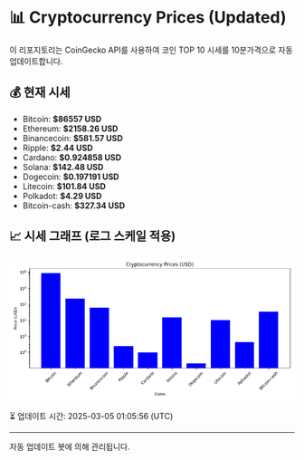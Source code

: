 
# 📊 Cryptocurrency Prices (Updated)

이 리포지토리는 CoinGecko API를 사용하여 코인 TOP 10 시세를 10분가격으로 자동 업데이트합니다.

## 💰 현재 시세
- Bitcoin: **$86557 USD**
- Ethereum: **$2158.26 USD**
- Binancecoin: **$581.57 USD**
- Ripple: **$2.44 USD**
- Cardano: **$0.924858 USD**
- Solana: **$142.48 USD**
- Dogecoin: **$0.197191 USD**
- Litecoin: **$101.84 USD**
- Polkadot: **$4.29 USD**
- Bitcoin-cash: **$327.34 USD**

## 📈 시세 그래프 (로그 스케일 적용)
![Crypto Prices](crypto_prices.png)

⏳ 업데이트 시간: 2025-03-05 01:05:56 (UTC)

---
자동 업데이트 봇에 의해 관리됩니다.
